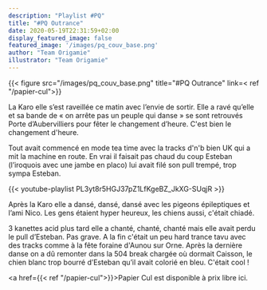 ```yaml
---
description: "Playlist #PQ"
title: "#PQ Outrance"
date: 2020-05-19T22:31:59+02:00
display_featured_image: false
featured_image: '/images/pq_couv_base.png'
author: "Team Origamie" 
illustrator: "Team Origamie"
---
```


{{< figure src="/images/pq_couv_base.png" title="#PQ Outrance" link=< ref "/papier-cul">}}

La Karo elle s’est raveillée ce matin avec l’envie de sortir. Elle a ravé qu’elle et sa bande de « on arrête pas un peuple qui danse » se sont retrouvés Porte d’Aubervilliers pour fêter le changement d’heure. C'est bien le changement d'heure. 

Tout avait commencé en mode tea time avec la tracks d'n'b bien UK qui a mit la machine en route. En vrai il faisait pas chaud du coup Esteban (l’iroquois avec une jambe en placo) lui avait filé son pull trempé, trop sympa Esteban. 

{{< youtube-playlist PL3yt8r5HGJ37pZ1LfKgeBZ_JkXG-SUqjR >}}

Après la Karo elle a dansé, dansé, dansé avec les pigeons épileptiques et l’ami Nico. Les gens étaient hyper heureux, les chiens aussi, c'était chiadé. 

3 kanettes acid plus tard elle a chanté, chanté, chanté mais elle avait perdu le pull d’Esteban. Pas grave. A la fin c'était un peu hard trance tavu avec des tracks comme à la fête foraine d'Aunou sur Orne. Après la dernière danse on a dû remonter dans la 504 break chargée où dormait Caisson, le chien blanc trop bourré d’Esteban qu’il avait colorié en bleu. C'était cool !

<a href={{< ref "/papier-cul">}}>Papier Cul est disponible à prix libre ici.</a>